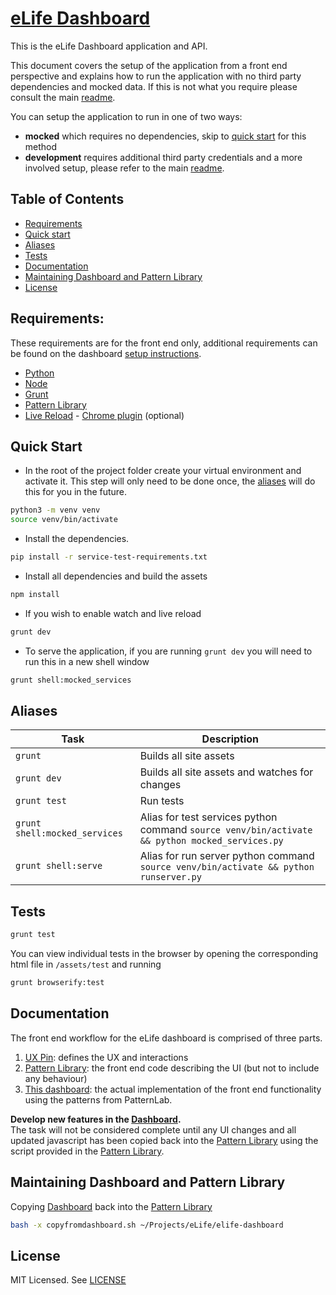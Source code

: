 # [eLife Dashboard](https://github.com/elifesciences/elife-dashboard/)

This is the eLife Dashboard application and API.

This document covers the setup of the application from a front end perspective and explains how to run the application with no third party dependencies and mocked data. If this is not what you require please consult the main [readme](README.md).

You can setup the application to run in one of two ways:  

 * **mocked** which requires no dependencies, skip to [quick start](#quick-start) for this method
 * **development** requires additional third party credentials and a more involved setup, please refer to the main [readme](README.md).

## Table of Contents


* [Requirements](#requirements)
* [Quick start](#quick-start)
* [Aliases](#aliases)
* [Tests](#tests)
* [Documentation](#documentation)
* [Maintaining Dashboard and Pattern Library](#maintaining-dashboard-and-pattern-library)
* [License](#license)



## Requirements:

These requirements are for the front end only, additional requirements can be found on the dashboard [setup instructions](README.md).

* [Python](https://www.python.org/)
* [Node](https://nodejs.org/en/)
* [Grunt](http://gruntjs.com/)
* [Pattern Library](https://github.com/digirati-co-uk/elife-monitoring-dashboard-frontend)
* [Live Reload](http://livereload.com/) - [Chrome plugin](https://chrome.google.com/webstore/detail/livereload/jnihajbhpnppcggbcgedagnkighmdlei) (optional)

## Quick Start

* In the root of the project folder create your virtual environment and activate it. This step will only need to be done once, the [aliases](#aliases) will do this for you in the future.

```bash
python3 -m venv venv
source venv/bin/activate
```  
  
* Install the dependencies.

```bash
pip install -r service-test-requirements.txt
```

* Install all dependencies and build the assets 

```bash
npm install
```

* If you wish to enable watch and live reload

```bash
grunt dev
```

* To serve the application, if you are running ```grunt dev``` you will need to run this in a new shell window

```bash
grunt shell:mocked_services
```


## Aliases

|             Task             |                                            Description                                           |
|----------------------------|------------------------------------------------------------------------------------------------|
| ```grunt```                  | Builds all site assets                                                                           |
| ```grunt dev```              | Builds all site assets and watches for changes                                                   |
| ```grunt test```             | Run tests                                                                                        |
| ```grunt shell:mocked_services``` | Alias for test services python command ```source venv/bin/activate && python mocked_services.py``` |
| ```grunt shell:serve```      | Alias for run server python command ```source venv/bin/activate && python runserver.py```        |



## Tests

```bash
grunt test
```

You can view individual tests in the browser by opening the corresponding html file in ```/assets/test``` and running 

```bash 
grunt browserify:test
```


## Documentation


The front end workflow for the eLife dashboard is comprised of three parts.

1. [UX Pin](https://live.uxpin.com/593d5793b51645bc5dfb5a0a5ab7629065ef1743#/pages/22041535/sitemap): defines the UX and interactions
1. [Pattern Library](https://github.com/digirati-co-uk/elife-monitoring-dashboard-frontend): the front end code describing the UI (but not to include any behaviour)
1. [This dashboard](https://github.com/elifesciences/elife-dashboard): the actual implementation of the front end functionality using the patterns from PatternLab.


**Develop new features in the [Dashboard](https://github.com/elifesciences/elife-dashboard).**  
The task will not be considered complete until any UI changes and all updated javascript has been copied back into the [Pattern Library](https://github.com/digirati-co-uk/elife-monitoring-dashboard-frontend) using the script provided in the [Pattern Library](https://github.com/digirati-co-uk/elife-monitoring-dashboard-frontend/blob/master/copyfromdashboard.sh).

## Maintaining Dashboard and Pattern Library
Copying [Dashboard](https://github.com/elifesciences/elife-dashboard) back into the [Pattern Library](https://github.com/digirati-co-uk/elife-monitoring-dashboard-frontend)

 ```sh
 bash -x copyfromdashboard.sh ~/Projects/eLife/elife-dashboard
 ```


## License

MIT Licensed. See [LICENSE](LICENSE)
